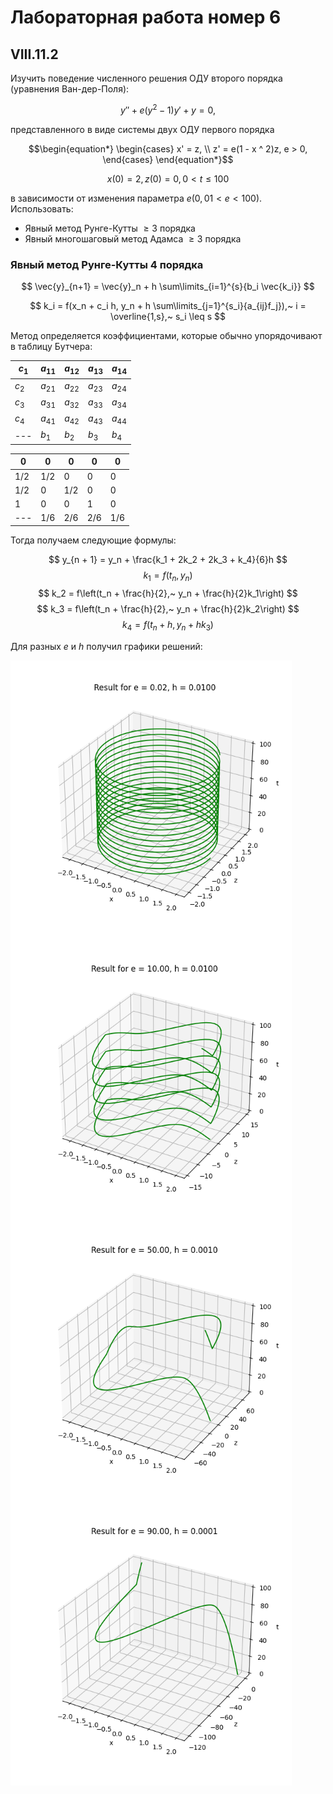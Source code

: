 # Лабораторная работа номер 6
## VIII.11.2
Изучить поведение численного решения ОДУ второго порядка (уравнения Ван-дер-Поля):

$$ y'' + e(y^2 - 1)y' + y = 0, $$

представленного в виде системы двух ОДУ первого порядка

$$\begin{equation*} 
    \begin{cases}
        x' = z, \\
        z' = e(1 - x ^ 2)z, e > 0,
    \end{cases}
\end{equation*}$$

$$ x(0) = 2, z(0) = 0, 0 < t \leq 100 $$

в зависимости от изменения параметра $e (0,01 < e < 100)$. Использовать:
* Явный метод Рунге-Кутты $\geq 3$ порядка 
* Явный многошаговый метод Адамса $\geq 3$ порядка

### Явный метод Рунге-Кутты 4 порядка
$$ \vec{y}_{n+1} = \vec{y}_n + h \sum\limits_{i=1}^{s}{b_i \vec{k_i}} $$

$$ k_i = f(x_n + c_i h, y_n + h \sum\limits_{j=1}^{s_i}{a_{ij}f_j}),~ i = \overline{1,s},~ s_i \leq s $$

Метод определяется коэффициентами, которые обычно упорядочивают в таблицу Бутчера:

| $с_1$ | $a_{11}$ | $a_{12}$ | $a_{13}$ | $a_{14}$ |
|  ---  |    ---   |    ---   |    ---   |   ---    |
| $с_2$ | $a_{21}$ | $a_{22}$ | $a_{23}$ | $a_{24}$ |
| $с_3$ | $a_{31}$ | $a_{32}$ | $a_{33}$ | $a_{34}$ |
| $с_4$ | $a_{41}$ | $a_{42}$ | $a_{43}$ | $a_{44}$ |
|  ---  |  $b_1$   | $b_{2}$  | $b_{3}$  | $b_{4}$  |

|  $0$  |  $0$  |  $0$  |  $0$  |  $0$  |
|  ---  |  ---  |  ---  |  ---  |  ---  |
| $1/2$ | $1/2$ |  $0$  |  $0$  |  $0$  |
| $1/2$ |  $0$  | $1/2$ |  $0$  |  $0$  |
|  $1$  |  $0$  |  $0$  |  $1$  |  $0$  |
|  ---  | $1/6$ | $2/6$ | $2/6$ | $1/6$ |

Тогда получаем следующие формулы:

$$ y_{n + 1} = y_n + \frac{k_1 + 2k_2 + 2k_3 + k_4}{6}h $$
$$ k_1 = f(t_n, y_n) $$
$$ k_2 = f\left(t_n + \frac{h}{2},~ y_n + \frac{h}{2}k_1\right) $$
$$ k_3 = f\left(t_n + \frac{h}{2},~ y_n + \frac{h}{2}k_2\right) $$
$$ k_4 = f(t_n + h, y_n + hk_3) $$

Для разных $e$ и $h$ получил графики решений:

<img src = "./images/MRK_solve_0.02.png" width = "450" height = "450" align = "center"/>

<img src = "./images/MRK_solve_10.png" width = "450" height = "450" align = "center"/>

<img src = "./images/MRK_solve_50.png" width = "450" height = "450" align = "center"/>

<img src = "./images/MRK_solve_90.png" width = "450" height = "450" align = "center"/>
